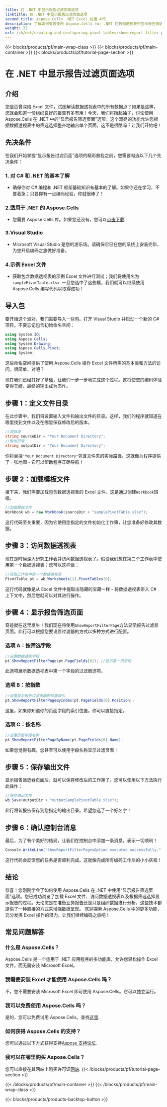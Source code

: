 ```yaml
---
title: 在 .NET 中显示报告过滤页面选项
linktitle: 在 .NET 中显示报告过滤页面选项
second_title: Aspose.Cells .NET Excel 处理 API
description: 了解如何有效使用 Aspose.Cells for .NET 在数据透视表中显示报告筛选页面。分步指南，包含完整的代码示例。
weight: 22
url: /zh/net/creating-and-configuring-pivot-tables/show-report-filter-pages-option/
---
```


{{< blocks/products/pf/main-wrap-class >}}
{{< blocks/products/pf/main-container >}}
{{< blocks/products/pf/tutorial-page-section >}}

# 在 .NET 中显示报告过滤页面选项

## 介绍
您是否曾深陷 Excel 文件，试图解读数据透视表中的所有数据点？如果是这样，您就会知道一份组织良好的报告有多有用！今天，我们将撸起袖子，讨论使用 Aspose.Cells 在 .NET 中的“显示报告筛选页面”选项。这个漂亮的功能允许您根据数据透视表中的筛选选择整齐地输出单个页面。这不是很酷吗？让我们开始吧！
## 先决条件
在我们开始掌握“显示报告过滤页面”选项的精彩旅程之前，您需要勾选以下几个先决条件：
### 1. 对 C# 和 .NET 的基本了解
- 确保你对 C# 编程和 .NET 框架基础知识有基本的了解。如果你还在学习，不要着急；只要你有一点编码经验，你就很棒了！
### 2.适用于 .NET 的 Aspose.Cells
- 您需要 Aspose.Cells 库。如果您还没有，您可以[点击下载](https://releases.aspose.com/cells/net/).
### 3.Visual Studio
- Microsoft Visual Studio 是您的游乐场。请确保它已在您的系统上安装完毕，为您开启编码之旅做好准备。
### 4.示例 Excel 文件
- 获取包含数据透视表的示例 Excel 文件进行测试；我们将使用名为`samplePivotTable.xlsx`.
一旦您选中了这些框，我们就可以继续使用 Aspose.Cells 编写代码以取得成功！
## 导入包
要开始这个派对，我们需要导入一些包。打开 Visual Studio 并启动一个新的 C# 项目。不要忘记包含初始命名空间：
```csharp
using System.IO;
using Aspose.Cells;
using System.Drawing;
using Aspose.Cells.Pivot;
using System;
```
这些命名空间提供了使用 Aspose.Cells 操作 Excel 文件所需的基本类和方法的访问。很简单，对吧？

现在我们已经打好了基础，让我们一步一步地完成这个过程。这将使您的编码体验变得无缝，最终的输出成为杰作。
## 步骤 1：定义文件目录
在此步骤中，我们将设置输入文件和输出文件的目录。这样，我们的程序就知道在哪里找到文件以及在哪里保存修改后的版本。
```csharp
//源目录
string sourceDir = "Your Document Directory";
//输出目录
string outputDir = "Your Document Directory";
```
你将替换`"Your Document Directory"`包含文件夹的实际路径。这就像为程序提供了一张地图 - 它可以帮助程序正确导航！
## 步骤 2：加载模板文件
接下来，我们需要加载包含数据透视表的 Excel 文件。这是通过创建`Workbook`班级。
```csharp
//加载模板文件
Workbook wb = new Workbook(sourceDir + "samplePivotTable.xlsx");
```
这行代码至关重要，因为它使用您指定的文件初始化工作簿，让您准备好修改其数据。
## 步骤 3：访问数据透视表
现在是时候深入研究工作表并访问数据透视表了。假设我们想在第二个工作表中使用第一个数据透视表；您可以这样做：
```csharp
//获取工作表中第一个数据透视表
PivotTable pt = wb.Worksheets[1].PivotTables[0];
```
这行代码就像是从 Excel 文件中提取出隐藏的宝藏一样 - 将数据透视表带入 C# 上下文中，然后您就可以对其进行操作。
## 步骤 4：显示报告筛选页面
奇迹就在这里发生！我们现在将使用`ShowReportFilterPage`方法显示报告过滤器页面。此行可以根据您要设置过滤器的方式以多种方式进行配置。
### 选项 A：按筛选字段
```csharp
//设置数据透视字段
pt.ShowReportFilterPage(pt.PageFields[0]); //显示第一页字段
```
此选项展示数据透视表中第一个字段的过滤器选项。
### 选项 B：按指数
```csharp
//设置显示报告过滤页面的位置索引
pt.ShowReportFilterPageByIndex(pt.PageFields[0].Position);
```
这里，如果你知道你的页面字段的索引位置，你可以直接指定。
### 选项 C：按名称
```csharp
//设置页面字段名称
pt.ShowReportFilterPageByName(pt.PageFields[0].Name);
```
如果您觉得有趣，您甚至可以使用字段名称显示过滤页面！ 
## 步骤 5：保存输出文件
显示报告筛选器页面后，就可以保存修改后的工作簿了。您可以使用以下方法执行此操作：
```csharp
//保存输出文件
wb.Save(outputDir + "outputSamplePivotTable.xlsx");
```
此行将新报告保存到您指定的输出目录。希望您选了一个好名字！
## 步骤 6：确认控制台消息
最后，为了有个美好的结局，让我们在控制台中添加一条消息，表示一切顺利！
```csharp
Console.WriteLine("ShowReportFilterPagesOption executed successfully.");
```
这行代码会反馈您的任务是否顺利完成。这就像完成所有编码工作后的小小庆祝！
## 结论
恭喜！您刚刚学会了如何使用 Aspose.Cells 在 .NET 中使用“显示报告筛选页面”选项。您已成功浏览了加载 Excel 文件、访问数据透视表以及根据筛选选择显示报告的过程。无论您是在准备业务报告还是只是组织数据进行分析，这些技术都提供了一种直接的方式来增强数据呈现。
欢迎探索 Aspose.Cells 中的更多功能，充分发挥 Excel 操作的潜力。让我们继续编码之旅吧！
## 常见问题解答
### 什么是 Aspose.Cells？
Aspose.Cells 是一个适用于 .NET 应用程序的多功能库，允许您轻松操作 Excel 文件，而无需安装 Microsoft Excel。
### 我需要安装 Excel 才能使用 Aspose.Cells 吗？
不，您不需要安装 Microsoft Excel 即可使用 Aspose.Cells。它可以独立运行。
### 我可以免费使用 Aspose.Cells 吗？
是的，您可以免费试用 Aspose.Cells。查找[这里](https://releases.aspose.com/).
### 如何获得 Aspose.Cells 的支持？
您可以通过以下方式获得支持[Aspose 支持论坛](https://forum.aspose.com/c/cells/9).
### 我可以在哪里购买 Aspose.Cells？
您可以直接在其网站上购买许可证[网站](https://purchase.aspose.com/buy).
{{< /blocks/products/pf/tutorial-page-section >}}

{{< /blocks/products/pf/main-container >}}
{{< /blocks/products/pf/main-wrap-class >}}

{{< blocks/products/products-backtop-button >}}

